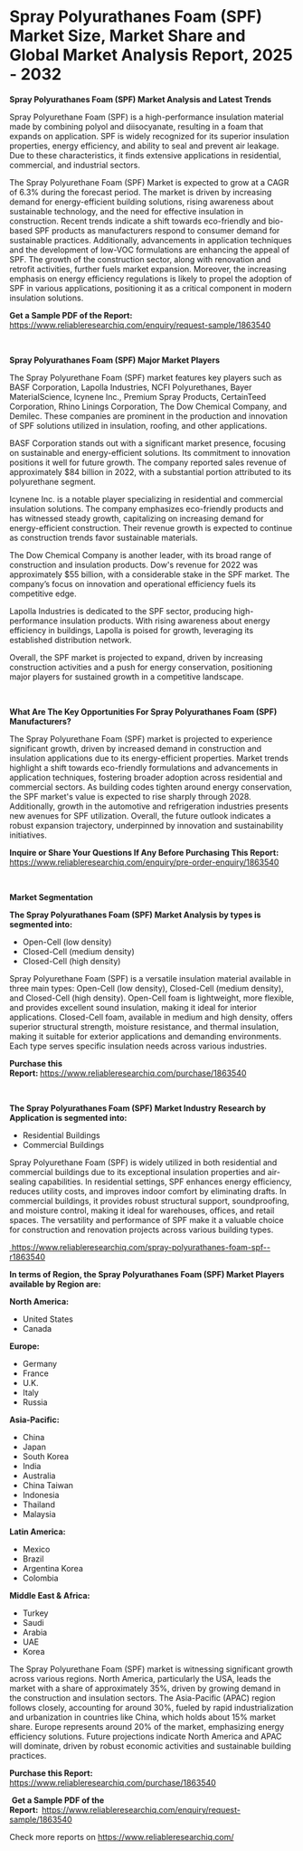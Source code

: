 <p><h1>Spray Polyurathanes Foam (SPF) Market Size, Market Share and Global Market Analysis Report, 2025 - 2032</h1></p><p><strong>Spray Polyurathanes Foam (SPF) Market Analysis and Latest Trends</strong></p>
<p><p>Spray Polyurethane Foam (SPF) is a high-performance insulation material made by combining polyol and diisocyanate, resulting in a foam that expands on application. SPF is widely recognized for its superior insulation properties, energy efficiency, and ability to seal and prevent air leakage. Due to these characteristics, it finds extensive applications in residential, commercial, and industrial sectors.</p><p>The Spray Polyurethane Foam (SPF) Market is expected to grow at a CAGR of 6.3% during the forecast period. The market is driven by increasing demand for energy-efficient building solutions, rising awareness about sustainable technology, and the need for effective insulation in construction. Recent trends indicate a shift towards eco-friendly and bio-based SPF products as manufacturers respond to consumer demand for sustainable practices. Additionally, advancements in application techniques and the development of low-VOC formulations are enhancing the appeal of SPF. The growth of the construction sector, along with renovation and retrofit activities, further fuels market expansion. Moreover, the increasing emphasis on energy efficiency regulations is likely to propel the adoption of SPF in various applications, positioning it as a critical component in modern insulation solutions.</p></p>
<p><strong>Get a Sample PDF of the Report:&nbsp;</strong> <a href="https://www.reliableresearchiq.com/enquiry/request-sample/1863540?utm_campaign=2752&utm_medium=2&utm_source=Github&utm_content=ia&utm_term=03042025&utm_id=spray-polyurathanes-foam-spf">https://www.reliableresearchiq.com/enquiry/request-sample/1863540</a></p>
<p>&nbsp;</p>
<p><strong>Spray Polyurathanes Foam (SPF) Major Market Players</strong></p>
<p><p>The Spray Polyurethane Foam (SPF) market features key players such as BASF Corporation, Lapolla Industries, NCFI Polyurethanes, Bayer MaterialScience, Icynene Inc., Premium Spray Products, CertainTeed Corporation, Rhino Linings Corporation, The Dow Chemical Company, and Demilec. These companies are prominent in the production and innovation of SPF solutions utilized in insulation, roofing, and other applications.</p><p>BASF Corporation stands out with a significant market presence, focusing on sustainable and energy-efficient solutions. Its commitment to innovation positions it well for future growth. The company reported sales revenue of approximately $84 billion in 2022, with a substantial portion attributed to its polyurethane segment.</p><p>Icynene Inc. is a notable player specializing in residential and commercial insulation solutions. The company emphasizes eco-friendly products and has witnessed steady growth, capitalizing on increasing demand for energy-efficient construction. Their revenue growth is expected to continue as construction trends favor sustainable materials.</p><p>The Dow Chemical Company is another leader, with its broad range of construction and insulation products. Dow's revenue for 2022 was approximately $55 billion, with a considerable stake in the SPF market. The company’s focus on innovation and operational efficiency fuels its competitive edge.</p><p>Lapolla Industries is dedicated to the SPF sector, producing high-performance insulation products. With rising awareness about energy efficiency in buildings, Lapolla is poised for growth, leveraging its established distribution network.</p><p>Overall, the SPF market is projected to expand, driven by increasing construction activities and a push for energy conservation, positioning major players for sustained growth in a competitive landscape.</p></p>
<p>&nbsp;</p>
<p><strong>What Are The Key Opportunities For Spray Polyurathanes Foam (SPF) Manufacturers?</strong></p>
<p><p>The Spray Polyurethane Foam (SPF) market is projected to experience significant growth, driven by increased demand in construction and insulation applications due to its energy-efficient properties. Market trends highlight a shift towards eco-friendly formulations and advancements in application techniques, fostering broader adoption across residential and commercial sectors. As building codes tighten around energy conservation, the SPF market's value is expected to rise sharply through 2028. Additionally, growth in the automotive and refrigeration industries presents new avenues for SPF utilization. Overall, the future outlook indicates a robust expansion trajectory, underpinned by innovation and sustainability initiatives.</p></p>
<p><strong>Inquire or Share Your Questions If Any Before Purchasing This Report:</strong> <a href="https://www.reliableresearchiq.com/enquiry/pre-order-enquiry/1863540?utm_campaign=2752&utm_medium=2&utm_source=Github&utm_content=ia&utm_term=03042025&utm_id=spray-polyurathanes-foam-spf">https://www.reliableresearchiq.com/enquiry/pre-order-enquiry/1863540</a></p>
<p>&nbsp;</p>
<p><strong>Market Segmentation</strong></p>
<p><strong>The Spray Polyurathanes Foam (SPF) Market Analysis by types is segmented into:</strong></p>
<p><ul><li>Open-Cell (low density)</li><li>Closed-Cell (medium density)</li><li>Closed-Cell (high density)</li></ul></p>
<p><p>Spray Polyurethane Foam (SPF) is a versatile insulation material available in three main types: Open-Cell (low density), Closed-Cell (medium density), and Closed-Cell (high density). Open-Cell foam is lightweight, more flexible, and provides excellent sound insulation, making it ideal for interior applications. Closed-Cell foam, available in medium and high density, offers superior structural strength, moisture resistance, and thermal insulation, making it suitable for exterior applications and demanding environments. Each type serves specific insulation needs across various industries.</p></p>
<p><strong>Purchase this Report:&nbsp;</strong><a href="https://www.reliableresearchiq.com/purchase/1863540?utm_campaign=2752&utm_medium=2&utm_source=Github&utm_content=ia&utm_term=03042025&utm_id=spray-polyurathanes-foam-spf">https://www.reliableresearchiq.com/purchase/1863540</a></p>
<p>&nbsp;</p>
<p><strong>The Spray Polyurathanes Foam (SPF) Market Industry Research by Application is segmented into:</strong></p>
<p><ul><li>Residential Buildings</li><li>Commercial Buildings</li></ul></p>
<p><p>Spray Polyurethane Foam (SPF) is widely utilized in both residential and commercial buildings due to its exceptional insulation properties and air-sealing capabilities. In residential settings, SPF enhances energy efficiency, reduces utility costs, and improves indoor comfort by eliminating drafts. In commercial buildings, it provides robust structural support, soundproofing, and moisture control, making it ideal for warehouses, offices, and retail spaces. The versatility and performance of SPF make it a valuable choice for construction and renovation projects across various building types.</p></p>
<p><a href="https://www.reliableresearchiq.com/spray-polyurathanes-foam-spf--r1863540?utm_campaign=2752&utm_medium=2&utm_source=Github&utm_content=ia&utm_term=03042025&utm_id=spray-polyurathanes-foam-spf">&nbsp;https://www.reliableresearchiq.com/spray-polyurathanes-foam-spf--r1863540</a></p>
<p><strong>In terms of Region, the Spray Polyurathanes Foam (SPF) Market Players available by Region are:</strong></p>
<p>
    <p> <strong> North America: </strong>
        <ul>
            <li>United States</li>
            <li>Canada</li>
        </ul>
        </p> 
    <p> <strong> Europe: </strong>
        <ul>
            <li>Germany</li>
            <li>France</li>
            <li>U.K.</li>
            <li>Italy</li>
            <li>Russia</li>
        </ul>
        </p> 
    <p> <strong> Asia-Pacific: </strong>
        <ul>
            <li>China</li>
            <li>Japan</li>
            <li>South Korea</li>
            <li>India</li>
            <li>Australia</li>
            <li>China Taiwan</li>
            <li>Indonesia</li>
            <li>Thailand</li>
            <li>Malaysia</li>
        </ul>
        </p> 
    <p> <strong> Latin America: </strong>
        <ul>
            <li>Mexico</li>
            <li>Brazil</li>
            <li>Argentina Korea</li>
            <li>Colombia</li>
        </ul>
        </p> 
    <p> <strong> Middle East & Africa: </strong>
        <ul>
            <li>Turkey</li>
            <li>Saudi</li>
            <li>Arabia</li>
            <li>UAE</li>
            <li>Korea</li>
        </ul>
    </p>
    </p>
<p><p>The Spray Polyurethane Foam (SPF) market is witnessing significant growth across various regions. North America, particularly the USA, leads the market with a share of approximately 35%, driven by growing demand in the construction and insulation sectors. The Asia-Pacific (APAC) region follows closely, accounting for around 30%, fueled by rapid industrialization and urbanization in countries like China, which holds about 15% market share. Europe represents around 20% of the market, emphasizing energy efficiency solutions. Future projections indicate North America and APAC will dominate, driven by robust economic activities and sustainable building practices.</p></p>
<p><strong>Purchase this Report: </strong><a href="https://www.reliableresearchiq.com/purchase/1863540?utm_campaign=2752&utm_medium=2&utm_source=Github&utm_content=ia&utm_term=03042025&utm_id=spray-polyurathanes-foam-spf">https://www.reliableresearchiq.com/purchase/1863540</a></p>
<p>&nbsp;<strong>Get a Sample PDF of the Report:&nbsp;&nbsp;</strong><a href="https://www.reliableresearchiq.com/enquiry/request-sample/1863540?utm_campaign=2752&utm_medium=2&utm_source=Github&utm_content=ia&utm_term=03042025&utm_id=spray-polyurathanes-foam-spf">https://www.reliableresearchiq.com/enquiry/request-sample/1863540</a></p>
<p><strong></strong></p>
<p>Check more reports on <a href="https://www.reliableresearchiq.com/?utm_campaign=2752&utm_medium=2&utm_source=Github&utm_content=ia&utm_term=03042025&utm_id=spray-polyurathanes-foam-spf">https://www.reliableresearchiq.com/</a></p>